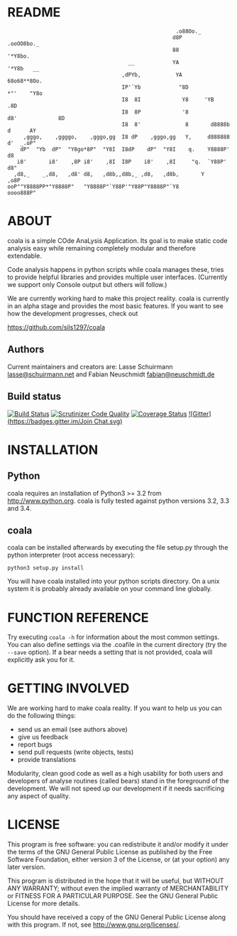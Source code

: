 README
======
```
                                                     .o88Oo._
                                                    d8P         .ooOO8bo._
                                                    88                  '*Y8bo.
                                      __            YA                      '*Y8b   __
                                    ,dPYb,           YA                        68o68**8Oo.
                                    IP'`Yb            "8D                       *"'    "Y8o
                                    I8  8I             Y8     'YB                       .8D
                                    I8  8P             '8               d8'             8D
                                    I8  8'              8       d8888b          d      AY
     ,gggo,    ,ggggo,    ,gggo,gg  I8 dP    ,gggo,gg   Y,     d888888         d'  _.oP"
    dP"  "Yb  dP"  "Y8go*8P"  "Y8I  I8dP    dP"  "Y8I    q.    Y8888P'        d8
   i8'       i8'    ,8P i8'    ,8I  I8P    i8'    ,8I     "q.  `Y88P'       d8"
  ,d8,_    _,d8,   ,d8' d8,   ,d8b,,d8b,_ ,d8,   ,d8b,       Y           ,o8P
ooP""Y8888PP*"Y8888P"   "Y8888P"`Y88P'"Y88P"Y8888P"`Y8            oooo888P"
```

ABOUT
=====
coala is a simple COde AnaLysis Application. Its goal is to make static code
analysis easy while remaining completely modular and therefore extendable.

Code analysis happens in python scripts while coala manages these, tries to
provide helpful libraries and provides multiple user interfaces. (Currently
we support only Console output but others will follow.)

We are currently working hard to make this project reality. coala is currently
in an alpha stage and provides the most basic features. If you want to see how
the development progresses, check out

https://github.com/sils1297/coala

Authors
-------
Current maintainers and creators are:
Lasse Schuirmann  <lasse@schuirmann.net> and Fabian Neuschmidt <fabian@neuschmidt.de>

Build status
------------
[![Build Status](https://travis-ci.org/sils1297/coala.svg?branch=master)](https://travis-ci.org/sils1297/coala)
[![Scrutinizer Code Quality](https://scrutinizer-ci.com/g/sils1297/coala/badges/quality-score.png?b=master)](https://scrutinizer-ci.com/g/sils1297/coala/?branch=master)
[![Coverage Status](https://img.shields.io/coveralls/sils1297/coala.svg)](https://coveralls.io/r/sils1297/coala?branch=master)
[![Gitter](https://badges.gitter.im/Join Chat.svg)](https://gitter.im/sils1297/coala?utm_source=badge&utm_medium=badge&utm_campaign=pr-badge&utm_content=badge)

INSTALLATION
============
Python
------
coala requires an installation of Python3 >= 3.2 from http://www.python.org.
coala is fully tested against python versions 3.2, 3.3 and 3.4.

coala
-----
coala can be installed afterwards by executing the file setup.py through
the python interpreter (root access necessary):

```python3 setup.py install```

You will have coala installed into your python scripts directory. On a unix
system it is probably already available on your command line globally.

FUNCTION REFERENCE
==================
Try executing `coala -h` for information about the most common settings. You
can also define settings via the .coafile in the current directory (try the
`--save` option). If a bear needs a setting that is not provided, coala will
explicitly ask you for it.

GETTING INVOLVED
================
We are working hard to make coala reality. If you want to help us you can do
the following things:
- send us an email (see authors above)
- give us feedback
- report bugs
- send pull requests (write objects, tests)
- provide translations

Modularity, clean good code as well as a high usability for both users and
developers of analyse routines (called bears) stand in the foreground of the
development. We will not speed up our development if it needs sacrificing
any aspect of quality.

LICENSE
=======
This program is free software: you can redistribute it and/or modify
it under the terms of the GNU General Public License as published by
the Free Software Foundation, either version 3 of the License, or
(at your option) any later version.

This program is distributed in the hope that it will be useful,
but WITHOUT ANY WARRANTY; without even the implied warranty of
MERCHANTABILITY or FITNESS FOR A PARTICULAR PURPOSE. See the
GNU General Public License for more details.

You should have received a copy of the GNU General Public License
along with this program.  If not, see <http://www.gnu.org/licenses/>.
